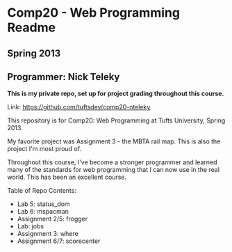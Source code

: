 Comp20 - Web Programming Readme
========================================
Spring 2013
----------------------------------------
Programmer: Nick Teleky
----------------------------------------

**This is my private repo, set up for project grading throughout this course.**

Link: https://github.com/tuftsdev/comp20-nteleky

This repository is for Comp20: Web Programming at Tufts University, Spring 2013.

My favorite project was Assignment 3 - the MBTA rail map. This is also the project
I'm most proud of.

Throughout this course, I've become a stronger programmer and learned many of the
standards for web programming that I can now use in the real world. This has been
an excellent course.

Table of Repo Contents:

 * Lab 5: status_dom
 * Lab 6: mspacman
 * Assignment 2/5: frogger
 * Lab: jobs
 * Assignment 3: where
 * Assignment 6/7: scorecenter

